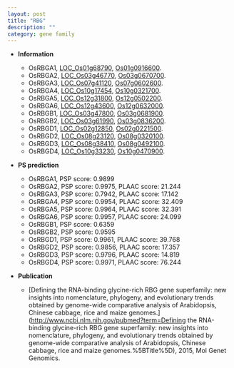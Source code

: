 ```yaml
---
layout: post
title: "RBG"
description: ""
category: gene family
---
```


* **Information**  
    + OsRBGA1, [LOC_Os01g68790](http://rice.uga.edu/cgi-bin/ORF_infopage.cgi?orf=LOC_Os01g68790), [Os01g0916600](http://rapdb.dna.affrc.go.jp/viewer/gbrowse_details/irgsp1?name=Os01g0916600).
    + OsRBGA2, [LOC_Os03g46770](http://rice.uga.edu/cgi-bin/ORF_infopage.cgi?orf=LOC_Os03g46770), [Os03g0670700](http://rapdb.dna.affrc.go.jp/viewer/gbrowse_details/irgsp1?name=Os03g0670700).
    + OsRBGA3, [LOC_Os07g41120](http://rice.uga.edu/cgi-bin/ORF_infopage.cgi?orf=LOC_Os07g41120), [Os07g0602600](http://rapdb.dna.affrc.go.jp/viewer/gbrowse_details/irgsp1?name=Os07g0602600).
    + OsRBGA4, [LOC_Os10g17454](http://rice.uga.edu/cgi-bin/ORF_infopage.cgi?orf=LOC_Os10g17454), [Os10g0321700](http://rapdb.dna.affrc.go.jp/viewer/gbrowse_details/irgsp1?name=Os10g0321700).
    + OsRBGA5, [LOC_Os12g31800](http://rice.uga.edu/cgi-bin/ORF_infopage.cgi?orf=LOC_Os12g31800), [Os12g0502200](http://rapdb.dna.affrc.go.jp/viewer/gbrowse_details/irgsp1?name=Os12g0502200).
    + OsRBGA6, [LOC_Os12g43600](http://rice.uga.edu/cgi-bin/ORF_infopage.cgi?orf=LOC_Os12g43600), [Os12g0632000](http://rapdb.dna.affrc.go.jp/viewer/gbrowse_details/irgsp1?name=Os12g0632000).
    + OsRBGB1, [LOC_Os03g47800](http://rice.uga.edu/cgi-bin/ORF_infopage.cgi?orf=LOC_Os03g47800), [Os03g0681900](http://rapdb.dna.affrc.go.jp/viewer/gbrowse_details/irgsp1?name=Os03g0681900).
    + OsRBGB2, [LOC_Os03g61990](http://rice.uga.edu/cgi-bin/ORF_infopage.cgi?orf=LOC_Os03g61990), [Os03g0836200](http://rapdb.dna.affrc.go.jp/viewer/gbrowse_details/irgsp1?name=Os03g0836200).
    + OsRBGD1, [LOC_Os02g12850](http://rice.uga.edu/cgi-bin/ORF_infopage.cgi?orf=LOC_Os02g12850), [Os02g0221500](http://rapdb.dna.affrc.go.jp/viewer/gbrowse_details/irgsp1?name=Os02g0221500).
    + OsRBGD2, [LOC_Os08g23120](http://rice.uga.edu/cgi-bin/ORF_infopage.cgi?orf=LOC_Os08g23120), [Os08g0320100](http://rapdb.dna.affrc.go.jp/viewer/gbrowse_details/irgsp1?name=Os08g0320100).
    + OsRBGD3, [LOC_Os08g38410](http://rice.uga.edu/cgi-bin/ORF_infopage.cgi?orf=LOC_Os08g38410), [Os08g0492100](http://rapdb.dna.affrc.go.jp/viewer/gbrowse_details/irgsp1?name=Os08g0492100).
    + OsRBGD4, [LOC_Os10g33230](http://rice.uga.edu/cgi-bin/ORF_infopage.cgi?orf=LOC_Os10g33230), [Os10g0470900](http://rapdb.dna.affrc.go.jp/viewer/gbrowse_details/irgsp1?name=Os10g0470900).

* **PS prediction**
    + OsRBGA1, PSP score: 0.9899
    + OsRBGA2, PSP score: 0.9975, PLAAC score: 21.244
    + OsRBGA3, PSP score: 0.7942, PLAAC score: 17.142
    + OsRBGA4, PSP score: 0.9954, PLAAC score: 32.409
    + OsRBGA5, PSP score: 0.9964, PLAAC score: 32.391
    + OsRBGA6, PSP score: 0.9957, PLAAC score: 24.099
    + OsRBGB1, PSP score: 0.6359
    + OsRBGB2, PSP score: 0.9595
    + OsRBGD1, PSP score: 0.9961, PLAAC score: 39.768
    + OsRBGD2, PSP score: 0.9856, PLAAC score: 17.357
    + OsRBGD3, PSP score: 0.9796, PLAAC score: 14.819
    + OsRBGD4, PSP score: 0.9971, PLAAC score: 76.244

* **Publication**  
    + [Defining the RNA-binding glycine-rich RBG gene superfamily: new insights into nomenclature, phylogeny, and evolutionary trends obtained by genome-wide comparative analysis of Arabidopsis, Chinese cabbage, rice and maize genomes.](http://www.ncbi.nlm.nih.gov/pubmed?term=Defining the RNA-binding glycine-rich RBG gene superfamily: new insights into nomenclature, phylogeny, and evolutionary trends obtained by genome-wide comparative analysis of Arabidopsis, Chinese cabbage, rice and maize genomes.%5BTitle%5D), 2015, Mol Genet Genomics.


